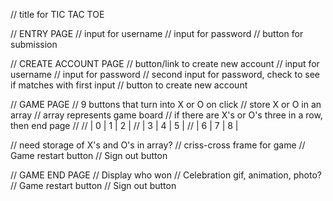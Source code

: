 // title for TIC TAC TOE

// ENTRY PAGE
// input for username
// input for password
// button for submission

// CREATE ACCOUNT PAGE
// button/link to create new account
// input for username
// input for password
// second input for password, check to see if matches with first input
// button to create new account

// GAME PAGE
// 9 buttons that turn into X or O on click
    // store X or O in an array
    // array represents game board
    // if there are X's or O's three in a row, then end page
    //
    //   | 0 | 1 | 2 |
    //   | 3 | 4 | 5 |
    //   | 6 | 7 | 8 |

// need storage of X's and O's in array?
// criss-cross frame for game
// Game restart button
// Sign out button

// GAME END PAGE
// Display who won
// Celebration gif, animation, photo?
// Game restart button
// Sign out button
